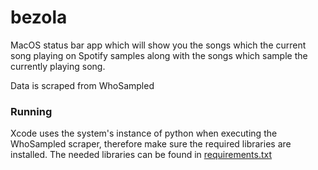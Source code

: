 # bezola

MacOS status bar app which will show you the songs which the current song playing on Spotify samples along with the songs which sample the currently playing song.

Data is scraped from WhoSampled

### Running
Xcode uses the system's instance of python when executing the WhoSampled scraper, therefore make sure the required libraries are installed. The needed libraries can be found in [requirements.txt](misc/requirements.txt)

